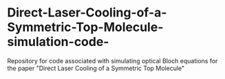 # Direct-Laser-Cooling-of-a-Symmetric-Top-Molecule-simulation-code-
Repository for code associated with simulating optical Bloch equations for the paper "Direct Laser Cooling of a Symmetric Top Molecule"
